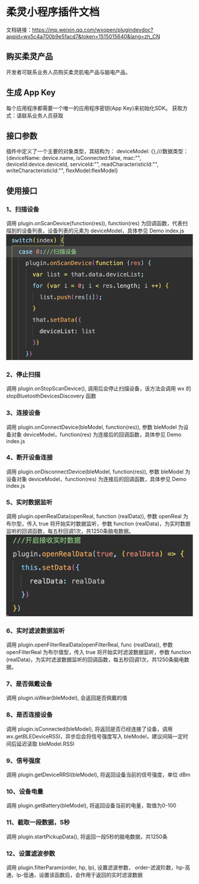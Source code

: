 # 柔灵小程序插件文档

文档链接：https://mp.weixin.qq.com/wxopen/plugindevdoc?appid=wx5c4a700b9e5facd7&token=1515015640&lang=zh_CN

## 购买柔灵产品
开发者可联系业务人员购买柔灵肌电产品与脑电产品。

## 生成 App Key
每个应用程序都需要一个唯一的应用程序密钥(App Key)来初始化SDK。
获取方式：请联系业务人员获取

## 接口参数
插件中定义了一个主要的对象类型，其结构为：
deviceModel: {},///数据类型：{deviceName: device.name, isConnected:false, mac:"", deviceId:device.deviceId, serviceId:"", readCharacteristicId:"", writeCharacteristicId:"", flexModel:flexModel}

## 使用接口
### 1、扫描设备
调用 plugin.onScanDevice(function(res)), function(res) 为回调函数，代表扫描到的设备列表，设备列表的元素为 deviceModel，具体参见 Demo index.js
![链接](./扫描设备.png)
### 2、停止扫描
调用 plugin.onStopScanDevice(), 调用后会停止扫描设备，该方法会调用 wx 的 stopBluetoothDevicesDiscovery 函数
### 3、连接设备
调用 plugin.onConnectDevice(bleModel, function(res)), 参数 bleModel 为设备对象 deviceModel，function(res) 为连接后的回调函数，具体参见 Demo index.js
### 4、断开设备连接
调用 plugin.onDisconnectDevice(bleModel, function(res)), 参数 bleModel 为设备对象 deviceModel，function(res) 为连接后的回调函数，具体参见 Demo index.js
### 5、实时数据监听
调用 plugin.openRealData(openReal, function (realData)), 参数 openReal 为布尔型，传入 true 将开始实时数据监听，参数 function (realData)，为实时数据监听的回调函数，每五秒回调1次，共1250条脑电数据。
![链接](./实时数据.png)
### 6、实时滤波数据监听
调用 plugin.openFilterRealData(openFilterReal, func (realData)), 参数 openFilterReal 为布尔值型，传入 true 将开始实时滤波数据监听，参数 function (realData)，为实时滤波数据监听的回调函数，每五秒回调1次，共1250条脑电数据。
### 7、是否佩戴设备
调用 plugin.isWear(bleModel), 会返回是否佩戴的值
### 8、是否连接设备
调用 plugin.isConnected(bleModel), 将返回是否已经连接了设备，调用 wx.getBLEDeviceRSSI，异步后会将信号强度写入 bleModel，建议间隔一定时间后延迟读取 bleModel.RSSI
### 9、信号强度
调用 plugin.getDeviceRRSI(bleModel), 将返回设备当前的信号强度，单位 dBm
### 10、设备电量
调用 plugin.getBattery(bleModel), 将返回设备当前的电量，取值为0-100
### 11、截取一段数据，5秒
调用 plugin.startPickupData(), 将返回一段5秒的脑电数据，共1250条
### 12、设置滤波参数
调用 plugin.filterParam(order, hp, lp), 设置滤波参数， order-滤波阶数，hp-高通，lp-低通，设置该函数后，会作用于返回的实时滤波数据





